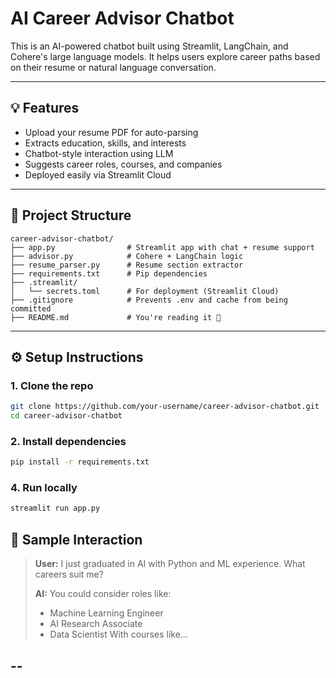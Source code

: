 # AI Career Advisor Chatbot

This is an AI-powered chatbot built using Streamlit, LangChain, and Cohere's large language models. It helps users explore career paths based on their resume or natural language conversation.

---

## 💡 Features
- Upload your resume PDF for auto-parsing
- Extracts education, skills, and interests
- Chatbot-style interaction using LLM
- Suggests career roles, courses, and companies
- Deployed easily via Streamlit Cloud

---

## 📁 Project Structure
```
career-advisor-chatbot/
├── app.py                # Streamlit app with chat + resume support
├── advisor.py            # Cohere + LangChain logic
├── resume_parser.py      # Resume section extractor
├── requirements.txt      # Pip dependencies
├── .streamlit/
│   └── secrets.toml      # For deployment (Streamlit Cloud)
├── .gitignore            # Prevents .env and cache from being committed
├── README.md             # You're reading it 🙂
```

---

## ⚙️ Setup Instructions

### 1. Clone the repo
```bash
git clone https://github.com/your-username/career-advisor-chatbot.git
cd career-advisor-chatbot
```

### 2. Install dependencies
```bash
pip install -r requirements.txt
```



### 4. Run locally
```bash
streamlit run app.py
```

## 📸 Sample Interaction
> **User:** I just graduated in AI with Python and ML experience. What careers suit me?
>
> **AI:** You could consider roles like:
> - Machine Learning Engineer
> - AI Research Associate
> - Data Scientist
> With courses like...

--
---

